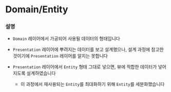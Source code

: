 #  Domain/Entity

### 설명

- `Domain` 레이어에서 가공되어 사용될 데이터의 형태입니다

- `Presentation` 레이어에 뿌려지는 데이터를 보고 설계했으나, 설계 과정에 참고한 것이기에 `Presentation` 레이어를 알지는 못합니다

- `Presentation` 레이어에서 `Entity` 형태 그대로 넣으면, 뷰에 적합한 데이터가 넣어지도록 설계하였습니다
    - 이 과정에서 재사용되는 `Entity`를 최대화하기 위해 `Entity`를 세분화했습니다

